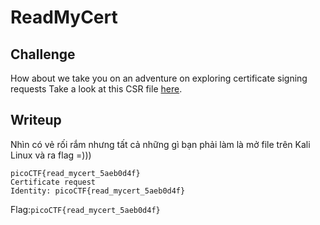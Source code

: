 # **ReadMyCert**
## **Challenge**
How about we take you on an adventure on exploring certificate signing requests
Take a look at this CSR file [here](https://github.com/TITANs1506/CTF-Writeups/blob/main/PicoCTF%202023/Cryptography/ReadMyCert/readmycert.csr).

## **Writeup**
Nhìn có vẻ rối rắm nhưng tất cả những gì bạn phải làm là mở file trên Kali Linux và ra flag =)))

```
picoCTF{read_mycert_5aeb0d4f}
Certificate request
Identity: picoCTF{read_mycert_5aeb0d4f}
```

Flag:`picoCTF{read_mycert_5aeb0d4f}`
